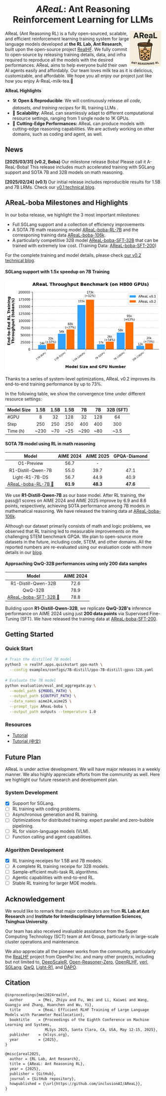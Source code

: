 <h1 align="center">
<em>AReaL</em>: Ant Reasoning Reinforcement Learning for LLMs
</h1>

<img align="right" alt="ReaL" src="/assets/logo.png" width="20%">

AReaL (Ant Reasoning RL) is a fully open-sourced, scalable, and efficient reinforcement learning training system for large language models developed at **the RL Lab, Ant Research**, built upon the open-source project [RealHF](https://github.com/openpsi-project/ReaLHF). We fully commit to open-source by releasing training details, data, and infra required to reproduce all the models with the desired performances. AReaL aims to help everyone build their own AI agents easily and affordably. Our team loves milk tea as it is delicious, customizable, and affordable. We hope you all enjoy our project just like how you enjoy A-ReaL-milk-tea.🧋 

**AReaL Highlights**

+ 🛠️ **Open & Reproducible**: We will continuously release _all code, datasets, and training recipes_ for RL training LLMs .
+ 🚀 **Scalability**: AReaL can seamlessly adapt to different computational resource settings, ranging from 1 single node to 1K GPUs.
+ 🔪 **Cutting-Edge Performances:** AReaL can produce models with cutting-edge reasoning capabilities. We are actively working on other domains, such as coding and agent, as well. 

## News
**[2025/03/31]** **(v0.2, Boba)** Our milestone release Boba! Please call it A-ReaL-Boba! This release includes much accelerated training with SGLang support and SOTA 7B and 32B models on math reasoning. 

**[2025/02/24]** **(v0.1)** Our initial release includes reproducible results for 1.5B and 7B LRMs. Check our [v0.1 technical blog](/blog/AReaL_v0_1.md).

## AReaL-boba Milestones and Highlights
In our boba release, we highlight the 3 most important milestones:

+ Full SGLang support and a collection of efficiency improvements
+ A SOTA 7B math reasoning model [AReaL-boba-RL-7B](https://huggingface.co/inclusionAI/AReaL-boba-RL-7B) and the corresponing training data [AReaL-boba-106k](https://huggingface.co/datasets/inclusionAI/AReaL-boba-Data/blob/main/AReaL-boba-106k.jsonl).
+ A particularly competitive 32B model [AReaL-boba-SFT-32B](https://huggingface.co/inclusionAI/AReaL-boba-SFT-32B) that can be trained with extremely low cost. (Training Data: [AReaL-boba-SFT-200](https://huggingface.co/datasets/inclusionAI/AReaL-boba-Data/blob/main/AReaL-boba-SFT-200.jsonl))

For the complete training and model details, please check [our v0.2 technical blog](/blog/AReaL_v0_2.md). 

#### SGLang support with 1.5x speedup on 7B Training

![throughput_comparision_with_v0.1.0.png](/assets/thpt_comparison.png) 

Thanks to a series of system-level optimizations, AReaL v0.2 improves its end-to-end training performance by up to 73%. 

In the following table, we show the convergence time under different resource settings:

| **Model Size** | **1.5B** | **1.5B** | **1.5B** | **7B** | **7B** | **32B (SFT)** |
| --- | :---: | :---: | :---: | :---: | :---: | :---: |
| #GPU | 8 | 32 | 128 | 32 | 128 | 64 |
| Step | 250 | 250 | 250 | 400 | 400 | 300 |
| Time (h) | ~230 | ~70 | ~25 | ~290 | ~80 | ~3.5 |


#### SOTA 7B model using RL in math reasoning
| **Model** | **AIME 2024** | **AIME 2025** | **GPQA-Diamond** |
| :---: | :---: | :---: | :---: |
| O1-Preview | 56.7 | - |  |
| R1-Distill-Qwen-7B | 55.0 | 39.7 | 47.1 |
| Light-R1-7B-DS | 56.7 | 44.9 | 40.9 |
| [AReaL-boba-RL-7B 🤗](https://huggingface.co/inclusionAI/AReaL-boba-RL-7B) | **61.9** | **48.3** | **47.6** |


We use **R1-Distill-Qwen-7B** as our base model. After RL training, the pass@1 scores on AIME 2024 and AIME 2025 improve by 6.9 and 8.6 points, respectively, achieving SOTA performance among 7B models in mathematical reasoning. We have released the training data at [AReaL-boba-106k](https://huggingface.co/datasets/inclusionAI/AReaL-boba-Data/blob/main/AReaL-boba-106k.jsonl).  

Although our dataset primarily consists of math and logic problems, we observed that RL training led to measurable improvements on the challenging STEM benchmark GPQA. We plan to open-source more datasets in the future, including code, STEM, and other domains. All the reported numbers are re-evaluated using our evaluation code with more details in our [blog](blog/AReaL_v0_2.md#eval_detail). 

#### Approaching QwQ-32B performances using only 200 data samples
| **Model** | **AIME 2024** |
| :---: | :---: |
| R1-Distill-Qwen-32B | 72.6 |
| QwQ-32B | 78.9 |
| [AReaL-boba-SFT-32B 🤗](https://huggingface.co/inclusionAI/AReaL-boba-SFT-32B) | 78.8 |


Building upon **R1-Distill-Qwen-32B**, we replicate **QwQ-32B's** inference performance on AIME 2024 using just **200 data points** via Supervised Fine-Tuning (SFT). We have released the training data at [AReaL-boba-SFT-200](https://huggingface.co/datasets/inclusionAI/AReaL-boba-Data/blob/main/AReaL-boba-SFT-200.jsonl).

## Getting Started
### Quick Start
```bash
# Train the distilled 7B model
python3 -m realhf.apps.quickstart ppo-math \
  --config examples/configs/7B-distill/ppo-7B-distill-gpus-128.yaml

# Evaluate the 7B model
python evaluation/eval_and_aggregate.py \
  --model_path ${MODEL_PATH} \
  --output_path ${OUTPUT_PATH} \
  --data_names aime24,aime25 \
  --prompt_type AReaL-boba \
  --output_path outputs --temperature 1.0
```

### Resources
+ [Tutorial](/examples/README.md)
+ [Tutorial (中文)](/examples/README_zh.md)

## Future Plan
AReaL is under active development. We will have major releases in a weekly manner. We also highly appreciate efforts from the community as well. Here we highlight our future research and development plan. 

### System Development
- [x] Support for SGLang.
- [ ] RL training with coding problems.
- [ ] Asynchronous generation and RL training.
- [ ] Optimizations for distributed training: expert parallel and zero-bubble pipelining.
- [ ] RL for vision-language models (VLM).
- [ ] Function calling and agent capabilities.

### Algorithm Development
- [x] RL training receipes for 1.5B and 7B models.
- [ ] A complete RL training receipe for 32B models.
- [ ] Sample-efficient multi-task RL algorithms.
- [ ] Agentic capabilities with end-to-end RL.
- [ ] Stable RL training for larger MOE models.

## Acknowledgement
We would like to remark that major contributors are from **RL Lab at Ant Research** and **Institute for Interdisciplinary Information Sciences, Tsinghua University**.

Our team has also received invaluable assistance from the Super Computing Technology (SCT) team at Ant Group, particularly in large-scale cluster operations and maintenance. 

We also appreciate all the pioneer works from the community, particularly the [ReaLHF](https://github.com/openpsi-project/ReaLHF) project from OpenPsi Inc. and many other projects, including but not limited to, [DeepScaleR](https://github.com/agentica-project/deepscaler), [Open-Reasoner-Zero](https://github.com/Open-Reasoner-Zero/Open-Reasoner-Zero/), [OpenRLHF](https://github.com/OpenRLHF/OpenRLHF), [verl](https://github.com/volcengine/verl), [SGLang](https://github.com/sgl-project/sglang), [QwQ](https://github.com/QwenLM/QwQ),  [Light-R1](https://github.com/Qihoo360/Light-R1), and [DAPO](https://github.com/BytedTsinghua-SIA/DAPO).

## Citation
```plain
@inproceedings{mei2024realhf,
  author       = {Mei, Zhiyu and Fu, Wei and Li, Kaiwei and Wang, Guangju and Zhang, Huanchen and Wu, Yi},
  title        = {ReaL: Efficient RLHF Training of Large Language Models with Parameter Reallocation},
  booktitle    = {Proceedings of the Eighth Conference on Machine Learning and Systems,
                  MLSys 2025, Santa Clara, CA, USA, May 12-15, 2025},
  publisher    = {mlsys.org},
  year         = {2025},
}
```

```plain
@misc{areal2025,
  author = {RL Lab, Ant Research},
  title = {AReaL: Ant Reasoning RL},
  year = {2025},
  publisher = {GitHub},
  journal = {GitHub repository},
  howpublished = {\url{https://github.com/inclusionAI/AReaL}},
}
```

